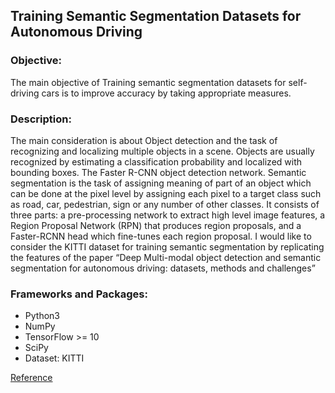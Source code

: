 ## Training Semantic Segmentation Datasets for Autonomous Driving
### Objective:
The main objective of Training semantic segmentation datasets for self-driving cars is to improve accuracy by taking appropriate measures.
### Description: 
The main consideration is about Object detection and the task of recognizing and localizing multiple objects in a scene. Objects are usually recognized by estimating a classification probability and localized with bounding boxes. The Faster R-CNN object detection network. Semantic segmentation is the task of assigning meaning of part of an object which can be done at the pixel level by assigning each pixel to a target class such as road, car, pedestrian, sign or any number of other classes. It consists of three parts: a pre-processing network to extract high level image features, a Region Proposal Network (RPN) that produces region proposals, and a Faster-RCNN head which fine-tunes each region proposal. I would like to consider the KITTI dataset for training semantic segmentation by replicating the features of the paper “Deep Multi-modal object detection and semantic segmentation for autonomous driving: datasets, methods and challenges”
### Frameworks and Packages:
- Python3
- NumPy
- TensorFlow >= 10
- SciPy
- Dataset: KITTI

[Reference](https://scholar.google.de/scholar?q=Deep+Multi-modal+Object+Detection+and+Semantic+Segmentation+for+Autonomous+Driving:+Datasets,+Methods,+and+Challenges&hl=en&as_sdt=0&as_vis=1&oi=scholart)
